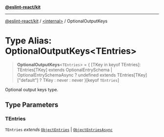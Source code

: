 [**@eslint-react/kit**](../../README.md)

***

[@eslint-react/kit](../../README.md) / [\<internal\>](../README.md) / OptionalOutputKeys

# Type Alias: OptionalOutputKeys\<TEntries\>

> **OptionalOutputKeys**\<`TEntries`\> = \{ \[TKey in keyof TEntries\]: TEntries\[TKey\] extends OptionalEntrySchema \| OptionalEntrySchemaAsync ? undefined extends TEntries\[TKey\]\["default"\] ? TKey : never : never \}\[keyof `TEntries`\]

Optional output keys type.

## Type Parameters

### TEntries

`TEntries` *extends* [`ObjectEntries`](../interfaces/ObjectEntries.md) \| [`ObjectEntriesAsync`](../interfaces/ObjectEntriesAsync.md)

